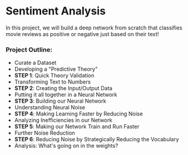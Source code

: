 # Sentiment Analysis

In this project, we will build a deep network from scratch that classifies movie reviews as positive or negative just based on their text!

### Project Outline:

- Curate a Dataset
- Developing a "Predictive Theory"
- **STEP 1**: Quick Theory Validation
- Transforming Text to Numbers
- **STEP 2**: Creating the Input/Output Data
- Putting it all together in a Neural Network
- **STEP 3**: Building our Neural Network
- Understanding Neural Noise
- **STEP 4**: Making Learning Faster by Reducing Noise
- Analyzing Inefficiencies in our Network
- **STEP 5**: Making our Network Train and Run Faster
- Further Noise Reduction
- **STEP 6**: Reducing Noise by Strategically Reducing the Vocabulary
- Analysis: What's going on in the weights?